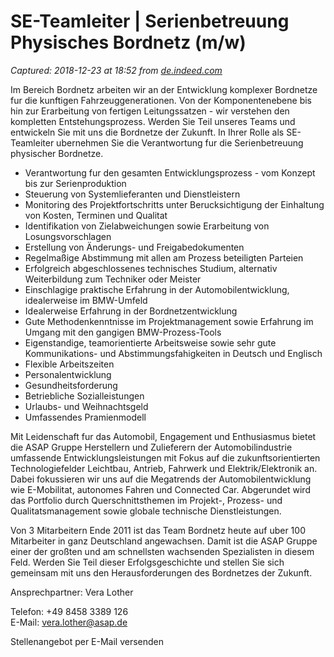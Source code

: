 # SE-Teamleiter | Serienbetreuung Physisches Bordnetz (m/w)

_Captured: 2018-12-23 at 18:52 from [de.indeed.com](https://de.indeed.com/m/viewjob?jk=320610390f355b6d&from=serp&prevUrl=https%3A%2F%2Fde.indeed.com%2Fm%2Fjobs%3Fq%3DAntrieb%2BBMW%26l%3DM%25C3%25BCnchen)_

Im Bereich Bordnetz arbeiten wir an der Entwicklung komplexer Bordnetze fur die kunftigen Fahrzeuggenerationen. Von der Komponentenebene bis hin zur Erarbeitung von fertigen Leitungssatzen - wir verstehen den kompletten Entstehungsprozess. Werden Sie Teil unseres Teams und entwickeln Sie mit uns die Bordnetze der Zukunft. In Ihrer Rolle als SE-Teamleiter ubernehmen Sie die Verantwortung fur die Serienbetreuung physischer Bordnetze.

  * Verantwortung fur den gesamten Entwicklungsprozess - vom Konzept bis zur Serienproduktion
  * Steuerung von Systemlieferanten und Dienstleistern
  * Monitoring des Projektfortschritts unter Berucksichtigung der Einhaltung von Kosten, Terminen und Qualitat
  * Identifikation von Zielabweichungen sowie Erarbeitung von Losungsvorschlagen
  * Erstellung von Änderungs- und Freigabedokumenten
  * Regelmaßige Abstimmung mit allen am Prozess beteiligten Parteien
  * Erfolgreich abgeschlossenes technisches Studium, alternativ Weiterbildung zum Techniker oder Meister
  * Einschlagige praktische Erfahrung in der Automobilentwicklung, idealerweise im BMW-Umfeld
  * Idealerweise Erfahrung in der Bordnetzentwicklung
  * Gute Methodenkenntnisse im Projektmanagement sowie Erfahrung im Umgang mit den gangigen BMW-Prozess-Tools
  * Eigenstandige, teamorientierte Arbeitsweise sowie sehr gute Kommunikations- und Abstimmungsfahigkeiten in Deutsch und Englisch
  * Flexible Arbeitszeiten
  * Personalentwicklung
  * Gesundheitsforderung
  * Betriebliche Sozialleistungen
  * Urlaubs- und Weihnachtsgeld
  * Umfassendes Pramienmodell

Mit Leidenschaft fur das Automobil, Engagement und Enthusiasmus bietet die ASAP Gruppe Herstellern und Zulieferern der Automobilindustrie umfassende Entwicklungsleistungen mit Fokus auf die zukunftsorientierten Technologiefelder Leichtbau, Antrieb, Fahrwerk und Elektrik/Elektronik an. Dabei fokussieren wir uns auf die Megatrends der Automobilentwicklung wie E-Mobilitat, autonomes Fahren und Connected Car. Abgerundet wird das Portfolio durch Querschnittsthemen im Projekt-, Prozess- und Qualitatsmanagement sowie globale technische Dienstleistungen.

Von 3 Mitarbeitern Ende 2011 ist das Team Bordnetz heute auf uber 100 Mitarbeiter in ganz Deutschland angewachsen. Damit ist die ASAP Gruppe einer der großten und am schnellsten wachsenden Spezialisten in diesem Feld. Werden Sie Teil dieser Erfolgsgeschichte und stellen Sie sich gemeinsam mit uns den Herausforderungen des Bordnetzes der Zukunft.

Ansprechpartner: Vera Lother

Telefon: +49 8458 3389 126  
E-Mail: vera.lother@asap.de

Stellenangebot per E-Mail versenden
